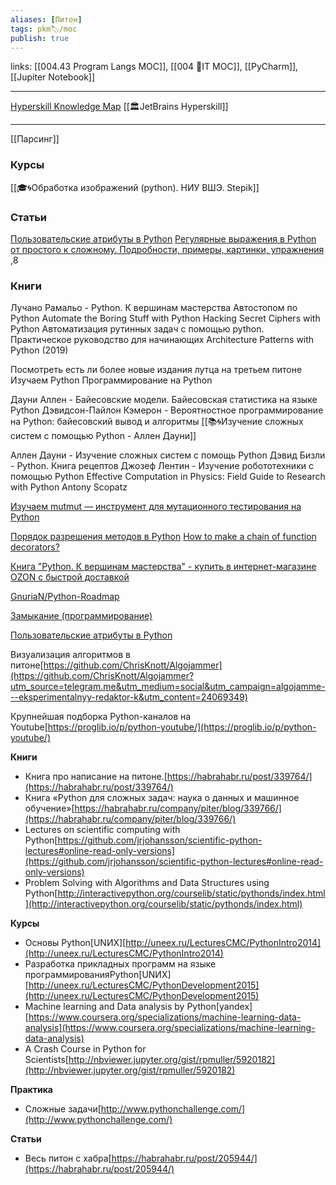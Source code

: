 ```yaml
---
aliases: [Питон]
tags: pkm🏷/moc
publish: true
---
```

links:  [[004.43 Program Langs MOC]], [[004 🧿IT MOC]], [[PyCharm]], [[Jupiter Notebook]]

---
[Hyperskill Knowledge Map](https://hyperskill.org/knowledge-map) [[🏛JetBrains Hyperskill]]


--- 

[[Парсинг]]
### Курсы
[[🎓🌀Обработка изображений (python). НИУ ВШЭ. Stepik]]

### Статьи
[Пользовательские атрибуты в Python](https://habr.com/ru/post/137415/)
[Регулярные выражения в Python от простого к сложному. Подробности, примеры, картинки, упражнения ](https://habr.com/ru/post/349860/),8

### Книги
Лучано Рамальо - Python. К вершинам мастерства
Автостопом по Python
Automate the Boring Stuff with Python
Hacking Secret Ciphers with Python
Автоматизация рутинных задач с помощью python. Практическое руководство для начинающих
Architecture Patterns with Python (2019)

Посмотреть есть ли более новые издания лутца на третьем питоне
Изучаем Python
Программирование на Python

Дауни Аллен - Байесовские модели. Байесовская статистика на языке Python
Дэвидсон-Пайлон Кэмерон - Вероятностное программирование на Python: байесовский вывод и алгоритмы
[[📚🌀Изучение сложных систем с помощью Python - Аллен Дауни]]

Аллен Дауни - Изучение сложных систем с помощь Python
Дэвид Бизли - Python. Книга рецептов
Джозеф Лентин - Изучение робототехники с помощью Python
Effective Computation in Physics: Field Guide to Research with Python Antony Scopatz

[Изучаем mutmut — инструмент для мутационного тестирования на Python](https://habr.com/ru/company/vdsina/blog/512630/)

[Порядок разрешения методов в Python](https://habr.com/ru/post/62203/)
[How to make a chain of function decorators?](https://stackoverflow.com/questions/739654/how-to-make-a-chain-of-function-decorators)

[Книга "Python. К вершинам мастерства" - купить в интернет-магазине OZON с быстрой доставкой](https://www.ozon.ru/context/detail/id/135305378/)

[GnuriaN/Python-Roadmap](https://github.com/GnuriaN/Python-Roadmap)

[Замыкание (программирование)](https://ru.m.wikipedia.org/wiki/%D0%97%D0%B0%D0%BC%D1%8B%D0%BA%D0%B0%D0%BD%D0%B8%D0%B5_(%D0%BF%D1%80%D0%BE%D0%B3%D1%80%D0%B0%D0%BC%D0%BC%D0%B8%D1%80%D0%BE%D0%B2%D0%B0%D0%BD%D0%B8%D0%B5))

[Пользовательские атрибуты в Python](https://habr.com/ru/post/137415/)

Визуализация алгоритмов в питоне[https://github.com/ChrisKnott/Algojammer](https://github.com/ChrisKnott/Algojammer?utm_source=telegram.me&utm_medium=social&utm_campaign=algojamme---eksperimentalnyy-redaktor-k&utm_content=24069349)

Крупнейшая подборка Python-каналов на Youtube[https://proglib.io/p/python-youtube/](https://proglib.io/p/python-youtube/)

**Книги**

- Книга про написание на питоне.[https://habrahabr.ru/post/339764/](https://habrahabr.ru/post/339764/)
- Книга «Python для сложных задач: наука о данных и машинное
обучение»[https://habrahabr.ru/company/piter/blog/339766/](https://habrahabr.ru/company/piter/blog/339766/)
- Lectures on scientific computing with Python[https://github.com/jrjohansson/scientific-python-lectures#online-read-only-versions](https://github.com/jrjohansson/scientific-python-lectures#online-read-only-versions)
- Problem Solving with Algorithms and Data Structures using
Python[http://interactivepython.org/courselib/static/pythonds/index.html](http://interactivepython.org/courselib/static/pythonds/index.html)

**Курсы**

- Основы Python[UNИX][http://uneex.ru/LecturesCMC/PythonIntro2014](http://uneex.ru/LecturesCMC/PythonIntro2014)
- Разработка прикладных программ на языке программированияPython[UNИX][http://uneex.ru/LecturesCMC/PythonDevelopment2015](http://uneex.ru/LecturesCMC/PythonDevelopment2015)
- Machine learning and Data analysis by
Python[yandex][https://www.coursera.org/specializations/machine-learning-data-analysis](https://www.coursera.org/specializations/machine-learning-data-analysis)
- A Crash Course in Python for Scientists[http://nbviewer.jupyter.org/gist/rpmuller/5920182](http://nbviewer.jupyter.org/gist/rpmuller/5920182)

**Практика**

- Сложные задачи[http://www.pythonchallenge.com/](http://www.pythonchallenge.com/)

**Статьи**

- Весь питон с хабра[https://habrahabr.ru/post/205944/](https://habrahabr.ru/post/205944/)